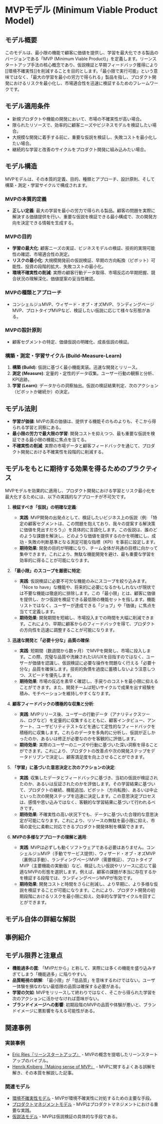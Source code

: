 # MVPモデル (Minimum Viable Product Model)

## モデル概要
このモデルは、最小限の機能で顧客に価値を提供し、学習を最大化できる製品のバージョンである「MVP (Minimum Viable Product)」を定義します。リーンスタートアップ手法の核心概念であり、仮説検証と早期フィードバック獲得により[[環境不確実性]]を削減することを目的とします。「最小限で実行可能」という意味ではなく、「最大の学習を最小の労力で得られる」製品を指し、プロダクト開発におけるリスクを最小化し、市場適合性を迅速に検証するためのフレームワークです。

## モデル適用条件
- 新規プロダクトや機能の開発において、市場の不確実性が高い場合。
- 限られたリソースで、効率的に顧客ニーズやビジネスモデルを検証したい場合。
- 大規模な開発に着手する前に、重要な仮説を検証し、失敗コストを最小化したい場合。
- 継続的な学習と改善のサイクルをプロダクト開発に組み込みたい場合。

## モデル構造
MVPモデルは、その本質的定義、目的、種類とアプローチ、設計原則、そして構築・測定・学習サイクルで構成されます。

### MVPの本質的定義
-   **正しい定義**: 最大の学習を最小の労力で得られる製品。顧客の問題を実際に解決する価値提供を行い、重要な仮説を検証できる最小構成で、次の開発方向を決定できる情報を生成する。

### MVPの目的
-   **学習の最大化**: 顧客ニーズの実証、ビジネスモデルの検証、技術的実現可能性の確認、市場適合性の測定。
-   **リスクの最小化**: 大規模開発前の仮説検証、早期の方向転換（ピボット）可能性、投資の段階的拡大、失敗コストの最小化。
-   **環境不確実性の削減**: 実際の顧客行動データ取得、市場反応の早期把握、競合状況の理解深化、価値提案の妥当性確認。

### MVPの種類とアプローチ
-   コンシェルジュMVP、ウィザード・オブ・オズMVP、ランディングページMVP、プロトタイプMVPなど、検証したい仮説に応じて様々な形態がある。

### MVPの設計原則
-   顧客セグメントの特定、価値仮説の明確化、成長仮説の検証。

### 構築・測定・学習サイクル (Build-Measure-Learn)
1.  **構築 (Build)**: 仮説に基づく最小機能実装。迅速な開発とリリース。
2.  **測定 (Measure)**: 定量的・定性的データ収集。ユーザー行動の観察と分析、KPI追跡。
3.  **学習 (Learn)**: データからの洞察抽出。仮説の検証結果判定、次のアクション（ピボットか継続か）の決定。

## モデル法則
-   **学習が価値**: MVPの真の価値は、提供する機能そのものよりも、そこから得られる学習と洞察にある。
-   **最小限の労力で最大限の学習**: 開発コストを抑えつつ、最も重要な仮説を検証できる最小限の機能に焦点を当てる。
-   **不確実性の削減**: 実際の市場データと顧客フィードバックを通じて、プロダクト開発における不確実性を段階的に削減する。

## モデルをもとに期待する効果を得るためのプラクティス
MVPモデルを効果的に適用し、プロダクト開発における学習とリスク最小化を最大化するためには、以下の実践的なアプローチが不可欠です。

1.  **検証すべき「仮説」の明確な定義**: 
    *   **実践**: MVP開発の出発点として、検証したいビジネス上の仮説（例: 「特定の顧客セグメントは、この問題を抱えており、我々の提案する解決策に価値を見出すだろう」）を具体的に言語化します。この仮説は、誰のどのような課題を解決し、どのような価値を提供するのかを明確にし、成功・失敗の判断基準となる測定可能な指標（KPI）を事前に設定します。
    *   **期待効果**: 開発の目的が明確になり、チーム全体が共通の目標に向かって集中できます。これにより、無駄な機能開発を避け、最も重要な学習を効率的に得ることが可能になります。

2.  **「最小限」のスコープを厳密に特定**: 
    *   **実践**: 仮説検証に必要不可欠な機能のみにスコープを絞り込みます。「Nice to have」な機能や、将来的に必要になるかもしれないが現状では不要な機能は徹底的に排除します。この「最小限」とは、顧客に価値を提供し、かつ仮説を検証できる最低限の機能セットを指します。機能リストではなく、ユーザーが達成できる「ジョブ」や「価値」に焦点を当てて定義します。
    *   **期待効果**: 開発期間を短縮し、市場投入までの時間を大幅に削減できます。これにより、早期に顧客からのフィードバックを得て、プロダクトの方向性を迅速に調整することが可能になります。

3.  **迅速な開発と「必要十分な」品質の確保**: 
    *   **実践**: 短期間（数週間から数ヶ月）でMVPを開発し、市場に投入します。この際、完璧な品質や洗練されたUI/UXを目指すのではなく、ユーザーが価値を認識し、仮説検証に必要な操作を問題なく行える「必要十分な」品質を確保します。技術的負債を過度に蓄積しないよう注意しつつ、スピードを優先します。
    *   **期待効果**: 市場の反応を素早く確認し、手戻りのコストを最小限に抑えることができます。また、開発チームは短いサイクルで成果を出す経験を積み、モチベーションを維持しやすくなります。

4.  **顧客フィードバックの積極的な収集と分析**: 
    *   **実践**: MVPリリース後、ユーザーの行動データ（アナリティクスツール、ログなど）を定量的に収集するとともに、顧客インタビュー、アンケート、ユーザビリティテストなどを通じて定性的なフィードバックを積極的に収集します。これらのデータを多角的に分析し、仮説が正しかったのか、あるいは修正が必要なのかを客観的に評価します。
    *   **期待効果**: 実際のユーザーのニーズや行動に基づいた深い洞察を得ることができます。これにより、プロダクトの改善点や次の開発ステップをデータドリブンで決定し、顧客満足度を向上させることができます。

5.  **「学習」に基づいた意思決定と次のアクションの決定**: 
    *   **実践**: 収集したデータとフィードバックに基づき、当初の仮説が検証されたのか、あるいは反証されたのかを評価します。その学習結果に基づいて、プロダクトの継続、機能追加、ピボット（方向転換）、あるいは中止といった次の開発ステップを迅速に決定します。この意思決定プロセスは、感情や思い込みではなく、客観的な学習結果に基づいて行われるべきです。
    *   **期待効果**: 不確実性の高い状況下でも、データに基づいた合理的な意思決定が可能になります。これにより、リソースの無駄を最小限に抑え、市場の変化に柔軟に対応できるプロダクト開発体制を構築できます。

6.  **MVPの多様なアプローチの理解と適用**: 
    *   **実践**: MVPは必ずしも動くソフトウェアである必要はありません。コンシェルジュMVP（手動でサービス提供）、ウィザード・オブ・オズMVP（裏側は手動）、ランディングページMVP（需要検証）、プロトタイプMVP（主要機能の実動版）など、検証したい仮説やリソースに応じて最適なMVPの形態を選択します。例えば、顧客の課題が本当に存在するかを検証する段階では、ランディングページMVPが有効です。
    *   **期待効果**: 開発コストと時間をさらに削減し、より早期に、より多様な仮説を検証することが可能になります。これにより、プロダクト開発の初期段階におけるリスクを最小限に抑え、効率的な学習サイクルを回すことができます。

## モデル自体の詳細な解説

## 事例紹介

## モデル限界と注意点
-   **機能過多の罠**: 「MVPだから」と称して、実際には多くの機能を盛り込みすぎてしまう「機能過多」に陥りやすい。
-   **品質軽視の誤解**: 「最小限」が「低品質」を意味するわけではない。ユーザー体験を損なわない最低限の品質は確保する必要がある。
-   **学習の欠如**: MVPをリリースして終わりではなく、そこから得られた学習を次のアクションに活かせなければ意味がない。
-   **ブランドイメージへの影響**: 初期段階のMVPの品質や体験が悪いと、ブランドイメージに悪影響を与える可能性がある。

## 関連事例

### 実装事例
-   [Eric Ries『リーンスタートアップ』](https://www.amazon.co.jp/Lean-Startup-Entrepreneurs-Constant-Innovation/dp/0307887898) - MVPの概念を提唱したリーンスタートアップのバイブル。
-   [Henrik Kniberg『Making sense of MVP』](https://blog.crisp.se/2016/01/25/henrikkniberg/making-sense-of-mvp) - MVPに関するよくある誤解を解き、その本質を解説した記事。

### 関連モデル
-   [環境不確実性モデル](/mnt/e/sakura/Documents/test/git/knowledge/02_Container/EngingeeringManager/環境不確実性モデル.md) - MVPが環境不確実性に対処するための主要な手段。
-   [プロダクトマネジメントモデル](/mnt/e/sakura/Documents/test/git/knowledge/02_Container/EngingeeringManager/プロダクトマネジメント/プロダクトマネジメント（Product%20Management）.md) - MVPはプロダクトマネジメントにおける重要な実践。
-   [仮説法モデル](/mnt/e/sakura/Documents/test/git/knowledge/03_Component/EngingeeringManager/仮説法モデル.md) - MVPは仮説検証の具体的な手段である。
